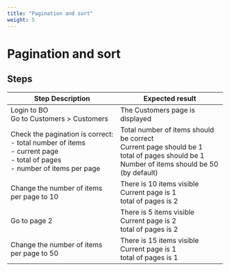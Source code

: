 ```yaml
---
title: "Pagination and sort"
weight: 5
---
```


# Pagination and sort
## Steps
| Step Description | Expected result |
| ----- | ----- |
| Login to BO<br>Go to Customers > Customers | The Customers page is displayed |
| Check the pagination is correct:<br>- total number of items<br>- current page<br>- total of pages<br>- number of items per page | Total number of items should be correct<br>Current page should be 1<br>total of pages should be 1<br>Number of items should be 50 (by default) |
| Change the number of items per page to 10 | There is 10 items visible<br>Current page is 1<br>total of pages is 2 |
| Go to page 2 | There is 5 items visible<br>Current page is 2<br>total of pages is 2 |
| Change the number of items per page to 50 | There is 15 items visible<br>Current page is 1<br>total of pages is 1 |

